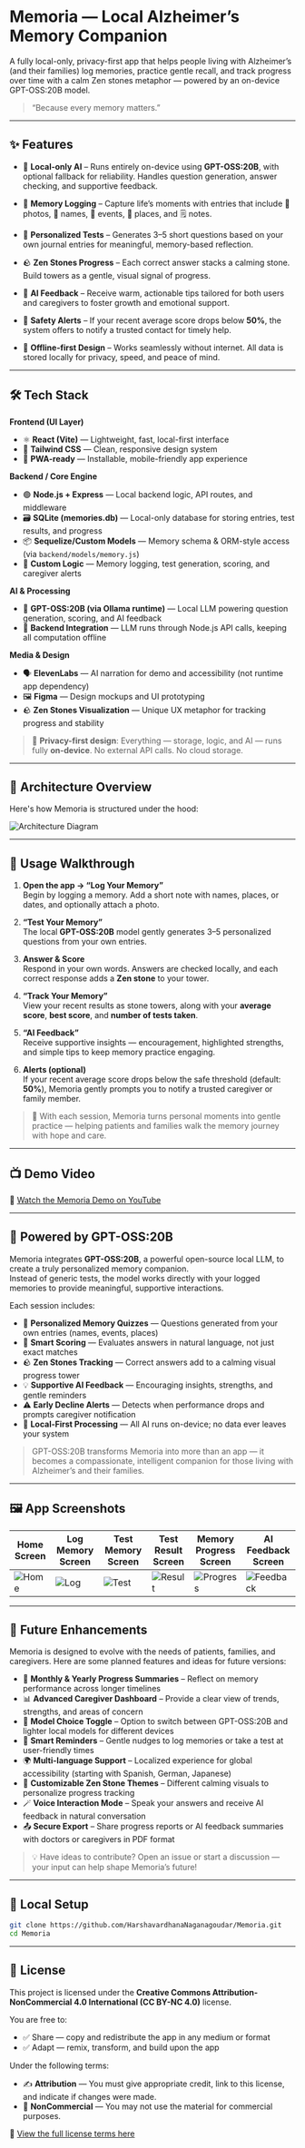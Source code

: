# Memoria — Local Alzheimer’s Memory Companion

A fully local-only, privacy-first app that helps people living with Alzheimer’s (and their families) log memories, practice gentle recall, and track progress over time with a calm Zen stones metaphor — powered by an on-device GPT-OSS:20B model.

> “Because every memory matters.”

---

## ✨ Features

- 🧠 **Local-only AI** – Runs entirely on-device using **GPT-OSS:20B**, with optional fallback for reliability. Handles question generation, answer checking, and supportive feedback.

- 📝 **Memory Logging** – Capture life’s moments with entries that include 📸 photos, 🧍 names, 📅 events, 📍 places, and 🗒️ notes.

- 🎯 **Personalized Tests** – Generates 3–5 short questions based on your own journal entries for meaningful, memory-based reflection.

- 🪨 **Zen Stones Progress** – Each correct answer stacks a calming stone. Build towers as a gentle, visual signal of progress.

- 💬 **AI Feedback** – Receive warm, actionable tips tailored for both users and caregivers to foster growth and emotional support.

- 🚨 **Safety Alerts** – If your recent average score drops below **50%**, the system offers to notify a trusted contact for timely help.

- 📴 **Offline-first Design** – Works seamlessly without internet. All data is stored locally for privacy, speed, and peace of mind.

---

## 🛠️ Tech Stack

**Frontend (UI Layer)**  
- ⚛️ **React (Vite)** — Lightweight, fast, local-first interface  
- 🎨 **Tailwind CSS** — Clean, responsive design system  
- 📱 **PWA-ready** — Installable, mobile-friendly app experience  

**Backend / Core Engine**  
- 🟢 **Node.js + Express** — Local backend logic, API routes, and middleware  
- 🗃️ **SQLite (memories.db)** — Local-only database for storing entries, test results, and progress  
- 📦 **Sequelize/Custom Models** — Memory schema & ORM-style access (via `backend/models/memory.js`)  
- 🧩 **Custom Logic** — Memory logging, test generation, scoring, and caregiver alerts  

**AI & Processing**  
- 🤖 **GPT-OSS:20B (via Ollama runtime)** — Local LLM powering question generation, scoring, and AI feedback  
- 🔄 **Backend Integration** — LLM runs through Node.js API calls, keeping all computation offline  

**Media & Design**  
- 🗣️ **ElevenLabs** — AI narration for demo and accessibility (not runtime app dependency)  
- 🖼️ **Figma** — Design mockups and UI prototyping  
- 🪨 **Zen Stones Visualization** — Unique UX metaphor for tracking progress and stability  

> 🔐 **Privacy-first design**: Everything — storage, logic, and AI — runs fully **on-device**. No external API calls. No cloud storage.  


---
## 🧭 Architecture Overview

Here's how Memoria is structured under the hood:

![Architecture Diagram](docs/Architecture.png)

---

## 🧭 Usage Walkthrough

1. **Open the app → “Log Your Memory”**  
   Begin by logging a memory. Add a short note with names, places, or dates, and optionally attach a photo.  

2. **“Test Your Memory”**  
   The local **GPT-OSS:20B** model gently generates 3–5 personalized questions from your own entries.  

3. **Answer & Score**  
   Respond in your own words. Answers are checked locally, and each correct response adds a **Zen stone** to your tower.  

4. **“Track Your Memory”**  
   View your recent results as stone towers, along with your **average score**, **best score**, and **number of tests taken**.  

5. **“AI Feedback”**  
   Receive supportive insights — encouragement, highlighted strengths, and simple tips to keep memory practice engaging.  

6. **Alerts (optional)**  
   If your recent average score drops below the safe threshold (default: **50%**), Memoria gently prompts you to notify a trusted caregiver or family member.  

> 🌸 With each session, Memoria turns personal moments into gentle practice — helping patients and families walk the memory journey with hope and care.  

---

## 📺 Demo Video

🎥 [Watch the Memoria Demo on YouTube](https://youtu.be/07mKm7GgE84?si=Mt5-NDHhiJThePcE)

---

## 🧠 Powered by GPT-OSS:20B

Memoria integrates **GPT-OSS:20B**, a powerful open-source local LLM, to create a truly personalized memory companion.  
Instead of generic tests, the model works directly with your logged memories to provide meaningful, supportive interactions.  

Each session includes:  
- 📝 **Personalized Memory Quizzes** — Questions generated from your own entries (names, events, places)  
- 🎯 **Smart Scoring** — Evaluates answers in natural language, not just exact matches  
- 🪨 **Zen Stones Tracking** — Correct answers add to a calming visual progress tower  
- 💡 **Supportive AI Feedback** — Encouraging insights, strengths, and gentle reminders  
- ⚠️ **Early Decline Alerts** — Detects when performance drops and prompts caregiver notification  
- 🔐 **Local-First Processing** — All AI runs on-device; no data ever leaves your system  

> GPT-OSS:20B transforms Memoria into more than an app — it becomes a compassionate, intelligent companion for those living with Alzheimer’s and their families.  


---

## 🖼️ App Screenshots

| Home Screen | Log Memory Screen | Test Memory Screen | Test Result Screen | Memory Progress Screen | AI Feedback Screen |
|-------------|---------------|----------------|-------------|---------------|----------------|
| ![Home](assets/Home_screen.png) | ![Log](assets/Log_memory_screen.png) | ![Test](assets/Test_your_memory_screen.png) | ![Result](assets/Test_result_screen.png) | ![Progress](assets/Memory_progress_screen.png) | ![Feedback](assets/AI_feedback_screen.png) |

---
## 🚧 Future Enhancements

Memoria is designed to evolve with the needs of patients, families, and caregivers. Here are some planned features and ideas for future versions:

- 📅 **Monthly & Yearly Progress Summaries** – Reflect on memory performance across longer timelines  
- 📊 **Advanced Caregiver Dashboard** – Provide a clear view of trends, strengths, and areas of concern  
- 🧠 **Model Choice Toggle** – Option to switch between GPT-OSS:20B and lighter local models for different devices  
- 🔔 **Smart Reminders** – Gentle nudges to log memories or take a test at user-friendly times  
- 🌍 **Multi-language Support** – Localized experience for global accessibility (starting with Spanish, German, Japanese)  
- 🎨 **Customizable Zen Stone Themes** – Different calming visuals to personalize progress tracking  
- 🪄 **Voice Interaction Mode** – Speak your answers and receive AI feedback in natural conversation  
- 📤 **Secure Export** – Share progress reports or AI feedback summaries with doctors or caregivers in PDF format  

> 💡 Have ideas to contribute? Open an issue or start a discussion — your input can help shape Memoria’s future!  

---

## 🚀 Local Setup

```bash
git clone https://github.com/HarshavardhanaNaganagoudar/Memoria.git
cd Memoria
```
---

## 📄 License

This project is licensed under the **Creative Commons Attribution-NonCommercial 4.0 International (CC BY-NC 4.0)** license.

You are free to:

- ✅ Share — copy and redistribute the app in any medium or format  
- ✅ Adapt — remix, transform, and build upon the app

Under the following terms:

- ✍️ **Attribution** — You must give appropriate credit, link to this license, and indicate if changes were made.  
- 🚫 **NonCommercial** — You may not use the material for commercial purposes.

🔗 [View the full license terms here](https://creativecommons.org/licenses/by-nc/4.0/)

